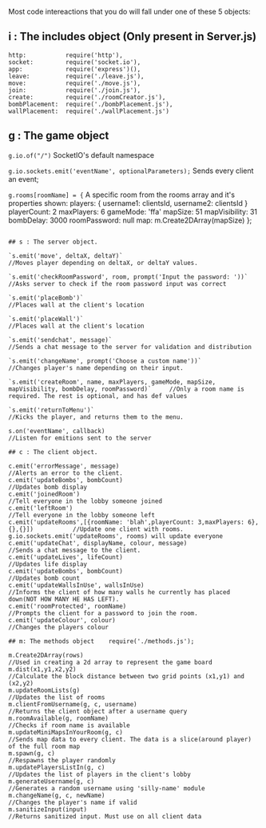 Most code intereactions that you do will fall under one of these 5 objects:

## i : The includes object (Only present in Server.js)

```
http: 			require('http'),
socket: 		require('socket.io'),
app: 			require('express')(),
leave: 			require('./leave.js'),
move: 			require('./move.js'),
join: 			require('./join.js'),
create: 		require('./roomCreator.js'),
bombPlacement: 	require('./bombPlacement.js'),
wallPlacement: 	require('./wallPlacement.js')
```

## g : The game object

`g.io.of("/")`														SocketIO's default namespace

`g.io.sockets.emit('eventName', optionalParameters);`				Sends every client an event;

`g.rooms[roomName] = {`												A specific room from the rooms array and it's properties shown:
	players: {
		username1: clientsId,
		username2: clientsId
	}
	playerCount: 2
	maxPlayers: 6
	gameMode: 'ffa'
	mapSize: 51
	mapVisibility: 31
	bombDelay: 3000
	roomPassword: null
	map: m.Create2DArray(mapSize)
};
```

## s : The server object.

`s.emit('move', deltaX, deltaY)`															//Moves player depending on deltaX, or deltaY values.

`s.emit('checkRoomPassword', room, prompt('Input the password: '))`						//Asks server to check if the room password input was correct

`s.emit('placeBomb')`																		//Places wall at the client's location

`s.emit('placeWall')`																		//Places wall at the client's location

`s.emit('sendchat', message)`																//Sends a chat message to the server for validation and distribution

`s.emit('changeName', prompt('Choose a custom name'))`									//Changes player's name depending on their input.

`s.emit('createRoom', name, maxPlayers, gameMode, mapSize, mapVisibility, bombDelay, roomPassword)` 	//Only a room name is required. The rest is optional, and has def values

`s.emit('returnToMenu')`																	//Kicks the player, and returns them to the menu.

s.on('eventName', callback)																//Listen for emitions sent to the server

## c : The client object.

c.emit('errorMessage', message)															//Alerts an error to the client.
c.emit('updateBombs', bombCount)														//Updates bomb display
c.emit('joinedRoom')																	//Tell everyone in the lobby someone joined
c.emit('leftRoom')																		//Tell everyone in the lobby someone left
c.emit('updateRooms',[{roomName: 'blah',playerCount: 3,maxPlayers: 6},{},{}])			//Update one client with rooms. g.io.sockets.emit('updateRooms', rooms) will update everyone
c.emit('updateChat', displayName, colour, message)										//Sends a chat message to the client.
c.emit('updateLives', lifeCount)														//Updates life display
c.emit('updateBombs', bombCount)														//Updates bomb count
c.emit('updateWallsInUse', wallsInUse)													//Informs the client of how many walls he currently has placed down(NOT HOW MANY HE HAS LEFT).
c.emit('roomProtected', roomName)														//Prompts the client for a password to join the room.
c.emit('updateColour', colour)															//Changes the players colour

## m: The methods object    require('./methods.js');

m.Create2DArray(rows)																	//Used in creating a 2d array to represent the game board
m.dist(x1,y1,x2,y2)																		//Calculate the block distance between two grid points (x1,y1) and (x2,y2)
m.updateRoomLists(g)																	//Updates the list of rooms
m.clientFromUsername(g, c, username)													//Returns the client object after a username query
m.roomAvailable(g, roomName)															//Checks if room name is available
m.updateMiniMapsInYourRoom(g, c)														//Sends map data to every client. The data is a slice(around player) of the full room map
m.spawn(g, c)																			//Respawns the player randomly
m.updatePlayersListIn(g, c)																//Updates the list of players in the client's lobby
m.generateUsername(g, c)																//Generates a random username using 'silly-name' module
m.changeName(g, c, newName)																//Changes the player's name if valid
m.sanitizeInput(input)																	//Returns sanitized input. Must use on all client data
